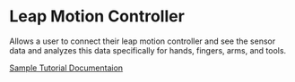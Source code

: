 # Leap Motion Controller

Allows a user to connect their leap motion controller and see the sensor data and analyzes this data specifically for hands, fingers, arms, and tools. 

[Sample Tutorial Documentaion](https://developer.leapmotion.com/documentation/python/devguide/Sample_Tutorial.html)